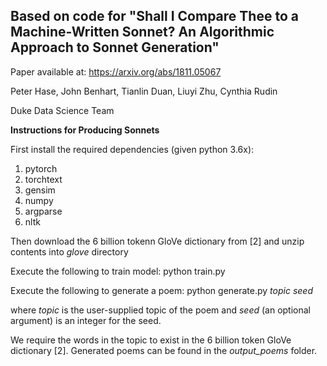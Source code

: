 ## Based on code for "Shall I Compare Thee to a Machine-Written Sonnet? An Algorithmic Approach to Sonnet Generation"

Paper available at: https://arxiv.org/abs/1811.05067

Peter Hase, John Benhart, Tianlin Duan, Liuyi Zhu, Cynthia Rudin

Duke Data Science Team

**Instructions for Producing Sonnets** 

First install the required dependencies (given python 3.6x):

1) pytorch
1) torchtext
2) gensim	
3) numpy	
4) argparse	
5) nltk

Then download the 6 billion tokenn GloVe dictionary from [2] and unzip contents into *glove* directory

Execute the following to train model:
python train.py

Execute the following to generate a poem:
python generate.py *topic seed*

where *topic* is the user-supplied topic of the poem and *seed* (an optional argument) is an integer for the seed.

We require the words in the topic to exist in the 6 billion token GloVe dictionary [2].
Generated poems can be found in the *output_poems* folder. 
